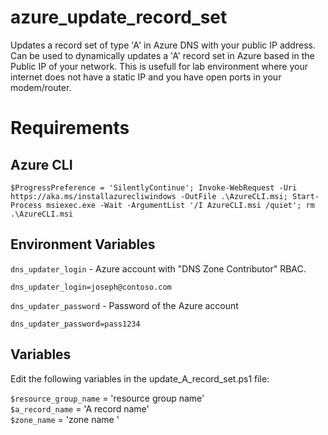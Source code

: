 # azure_update_record_set
Updates a record set of type 'A' in Azure DNS with your public IP address.
Can be used to dynamically updates a 'A' record set in Azure based in the Public IP of your network.
This is usefull for lab environment where your internet does not have a static IP and you have open ports in your modem/router.

# Requirements
## Azure CLI

````
$ProgressPreference = 'SilentlyContinue'; Invoke-WebRequest -Uri https://aka.ms/installazurecliwindows -OutFile .\AzureCLI.msi; Start-Process msiexec.exe -Wait -ArgumentList '/I AzureCLI.msi /quiet'; rm .\AzureCLI.msi
````

## Environment Variables
`dns_updater_login` - Azure account with "DNS Zone Contributor" RBAC.
````
dns_updater_login=joseph@contoso.com 
````
`dns_updater_password` - Password of the Azure account
````
dns_updater_password=pass1234
````
## Variables

Edit the following variables in the update_A_record_set.ps1 file:

`$resource_group_name` = 'resource group name'  
`$a_record_name` = 'A record name'  
`$zone_name` = 'zone name '
